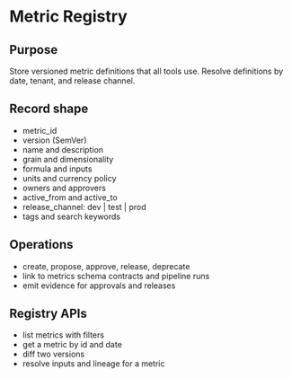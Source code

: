 # Metric Registry

## Purpose
Store versioned metric definitions that all tools use.
Resolve definitions by date, tenant, and release channel.

## Record shape
- metric_id
- version (SemVer)
- name and description
- grain and dimensionality
- formula and inputs
- units and currency policy
- owners and approvers
- active_from and active_to
- release_channel: dev | test | prod
- tags and search keywords

## Operations
- create, propose, approve, release, deprecate
- link to metrics schema contracts and pipeline runs
- emit evidence for approvals and releases

## Registry APIs
- list metrics with filters
- get a metric by id and date
- diff two versions
- resolve inputs and lineage for a metric
